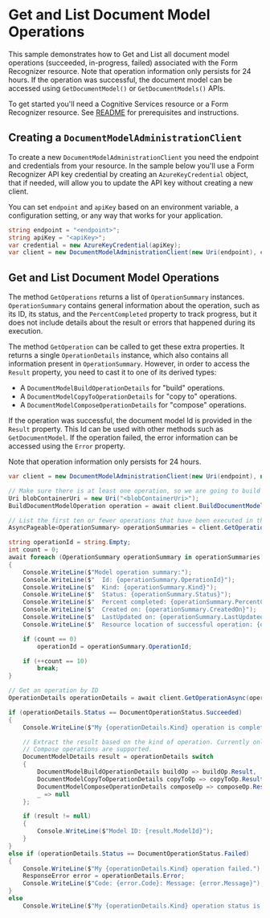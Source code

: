 # Get and List Document Model Operations

This sample demonstrates how to Get and List all document model operations (succeeded, in-progress, failed) associated with the Form Recognizer resource. Note that operation information only persists for 24 hours.
If the operation was successful, the document model can be accessed using `GetDocumentModel()` or `GetDocumentModels()` APIs.

To get started you'll need a Cognitive Services resource or a Form Recognizer resource.  See [README][README] for prerequisites and instructions.

## Creating a `DocumentModelAdministrationClient`

To create a new `DocumentModelAdministrationClient` you need the endpoint and credentials from your resource. In the sample below you'll use a Form Recognizer API key credential by creating an `AzureKeyCredential` object, that if needed, will allow you to update the API key without creating a new client.

You can set `endpoint` and `apiKey` based on an environment variable, a configuration setting, or any way that works for your application.

```C# Snippet:CreateDocumentModelAdministrationClient
string endpoint = "<endpoint>";
string apiKey = "<apiKey>";
var credential = new AzureKeyCredential(apiKey);
var client = new DocumentModelAdministrationClient(new Uri(endpoint), credential);
```

## Get and List Document Model Operations

The method `GetOperations` returns a list of `OperationSummary` instances. `OperationSummary` contains general information about the operation, such as its ID, its status, and the `PercentCompleted` property to track progress, but it does not include details about the result or errors that happened during its execution.

The method `GetOperation` can be called to get these extra properties. It returns a single `OperationDetails` instance, which also contains all information present in `OperationSummary`. However, in order to access the `Result` property, you need to cast it to one of its derived types:
- A `DocumentModelBuildOperationDetails` for "build" operations.
- A `DocumentModelCopyToOperationDetails` for "copy to" operations.
- A `DocumentModelComposeOperationDetails` for "compose" operations.

If the operation was successful, the document model Id is provided in the `Result` property. This Id can be used with other methods such as `GetDocumentModel`.
If the operation failed, the error information can be accessed using the `Error` property.

Note that operation information only persists for 24 hours.

```C# Snippet:FormRecognizerSampleGetAndListOperations
var client = new DocumentModelAdministrationClient(new Uri(endpoint), new AzureKeyCredential(apiKey));

// Make sure there is at least one operation, so we are going to build a custom model.
Uri blobContainerUri = new Uri("<blobContainerUri>");
BuildDocumentModelOperation operation = await client.BuildDocumentModelAsync(WaitUntil.Completed, blobContainerUri, DocumentBuildMode.Template);

// List the first ten or fewer operations that have been executed in the last 24h.
AsyncPageable<OperationSummary> operationSummaries = client.GetOperationsAsync();

string operationId = string.Empty;
int count = 0;
await foreach (OperationSummary operationSummary in operationSummaries)
{
    Console.WriteLine($"Model operation summary:");
    Console.WriteLine($"  Id: {operationSummary.OperationId}");
    Console.WriteLine($"  Kind: {operationSummary.Kind}");
    Console.WriteLine($"  Status: {operationSummary.Status}");
    Console.WriteLine($"  Percent completed: {operationSummary.PercentCompleted}");
    Console.WriteLine($"  Created on: {operationSummary.CreatedOn}");
    Console.WriteLine($"  LastUpdated on: {operationSummary.LastUpdatedOn}");
    Console.WriteLine($"  Resource location of successful operation: {operationSummary.ResourceLocation}");

    if (count == 0)
        operationId = operationSummary.OperationId;

    if (++count == 10)
        break;
}

// Get an operation by ID
OperationDetails operationDetails = await client.GetOperationAsync(operationId);

if (operationDetails.Status == DocumentOperationStatus.Succeeded)
{
    Console.WriteLine($"My {operationDetails.Kind} operation is completed.");

    // Extract the result based on the kind of operation. Currently only Build, CopyTo, and
    // Compose operations are supported.
    DocumentModelDetails result = operationDetails switch
    {
        DocumentModelBuildOperationDetails buildOp => buildOp.Result,
        DocumentModelCopyToOperationDetails copyToOp => copyToOp.Result,
        DocumentModelComposeOperationDetails composeOp => composeOp.Result,
        _ => null
    };

    if (result != null)
    {
        Console.WriteLine($"Model ID: {result.ModelId}");
    }
}
else if (operationDetails.Status == DocumentOperationStatus.Failed)
{
    Console.WriteLine($"My {operationDetails.Kind} operation failed.");
    ResponseError error = operationDetails.Error;
    Console.WriteLine($"Code: {error.Code}: Message: {error.Message}");
}
else
    Console.WriteLine($"My {operationDetails.Kind} operation status is {operationDetails.Status}");
```

[README]: https://github.com/Azure/azure-sdk-for-net/tree/main/sdk/formrecognizer/Azure.AI.FormRecognizer#getting-started